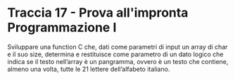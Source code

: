 # Traccia 17 - Prova all'impronta Programmazione I #

Sviluppare una function C che, dati come parametri di input un array di char e il suo size, determina e restituisce come parametro di un dato logico che indica se il testo nell’array è un pangramma, ovvero è un testo che contiene, almeno una volta, tutte le 21 lettere dell’alfabeto italiano.
